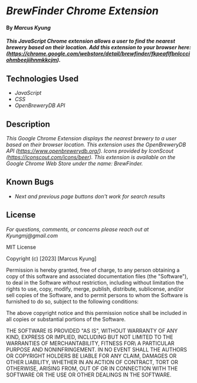 # _BrewFinder Chrome Extension_

#### By _**Marcus Kyung**_

#### _This JavaScript Chrome extension allows a user to find the nearest brewery based on their location. Add this extension to your browser here: (https://chrome.google.com/webstore/detail/brewfinder/fkpeaflfbnlccciohmbeejiihnmkkcjm)._

## Technologies Used

* _JavaScript_
* _CSS_
* _OpenBreweryDB API_


## Description
_This Google Chrome Extension displays the nearest brewery to a user based on their browser location. This extension uses the OpenBreweryDB API (https://www.openbrewerydb.org/). Icons provided by IconScout (https://iconscout.com/icons/beer). This extension is available on the Google Chrome Web Store under the name: BrewFinder._ 

## Known Bugs

* _Next and previous page buttons don't work for search results_

## License

_For questions, comments, or concerns please reach out at Kyungmj@gmail.com_

MIT License

Copyright (c) [2023] [Marcus Kyung]

Permission is hereby granted, free of charge, to any person obtaining a copy of this software and associated documentation files (the "Software"), to deal in the Software without restriction, including without limitation the rights to use, copy, modify, merge, publish, distribute, sublicense, and/or sell copies of the Software, and to permit persons to whom the Software is furnished to do so, subject to the following conditions: 

The above copyright notice and this permission notice shall be included in all copies or substantial portions of the Software.

THE SOFTWARE IS PROVIDED "AS IS", WITHOUT WARRANTY OF ANY KIND, EXPRESS OR IMPLIED, INCLUDING BUT NOT LIMITED TO THE WARRANTIES OF MERCHANTABILITY, FITNESS FOR\ A PARTICULAR PURPOSE AND NONINFRINGEMENT. IN NO EVENT SHALL THE AUTHORS OR COPYRIGHT HOLDERS BE LIABLE FOR ANY CLAIM, DAMAGES OR OTHER LIABILITY, WHETHER IN AN ACTION OF CONTRACT, TORT OR OTHERWISE, ARISING FROM, OUT OF OR IN CONNECTION WITH THE SOFTWARE OR THE USE OR OTHER DEALINGS IN THE SOFTWARE.
